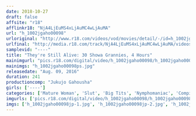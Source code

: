 ```yaml
---
date: 2018-10-27
draft: false
affsite: "r18"
afflinkr18: "NjA4LjEuMS4xLjAuMC4wLjAuMA"
url: "h_1002jgaho00098"
urloriginal: "http://www.r18.com/videos/vod/movies/detail/-/id=h_1002jgaho00098"
urlfinal: "http://media.r18.com/track/NjA4LjEuMS4xLjAuMC4wLjAuMA/videos/vod/movies/detail/-/id=h_1002jgaho00098"
samplevid: "----"
title: "They're Still Alive: 30 Showa Grannies, 4 Hours"
mainimgurl: "pics.r18.com/digital/video/h_1002jgaho00098/h_1002jgaho00098ps.jpg"
mainimgs: "h_1002jgaho00098ps.jpg"
releasedate: "Aug. 09, 2016"
duration: 241
productioncomp: "Jukujo Gahousha"
girls: ['----']
categories: ['Mature Woman', 'Slut', 'Big Tits', 'Nymphomaniac', 'Compilation', 'Over 4 Hours']
imgurls: ['pics.r18.com/digital/video/h_1002jgaho00098/h_1002jgaho00098jp-1.jpg', 'pics.r18.com/digital/video/h_1002jgaho00098/h_1002jgaho00098jp-2.jpg', 'pics.r18.com/digital/video/h_1002jgaho00098/h_1002jgaho00098jp-3.jpg', 'pics.r18.com/digital/video/h_1002jgaho00098/h_1002jgaho00098jp-4.jpg', 'pics.r18.com/digital/video/h_1002jgaho00098/h_1002jgaho00098jp-5.jpg', 'pics.r18.com/digital/video/h_1002jgaho00098/h_1002jgaho00098jp-6.jpg', 'pics.r18.com/digital/video/h_1002jgaho00098/h_1002jgaho00098jp-7.jpg', 'pics.r18.com/digital/video/h_1002jgaho00098/h_1002jgaho00098jp-8.jpg', 'pics.r18.com/digital/video/h_1002jgaho00098/h_1002jgaho00098jp-9.jpg', 'pics.r18.com/digital/video/h_1002jgaho00098/h_1002jgaho00098jp-10.jpg', 'pics.r18.com/digital/video/h_1002jgaho00098/h_1002jgaho00098jp-11.jpg', 'pics.r18.com/digital/video/h_1002jgaho00098/h_1002jgaho00098jp-12.jpg', 'pics.r18.com/digital/video/h_1002jgaho00098/h_1002jgaho00098jp-13.jpg', 'pics.r18.com/digital/video/h_1002jgaho00098/h_1002jgaho00098jp-14.jpg', 'pics.r18.com/digital/video/h_1002jgaho00098/h_1002jgaho00098jp-15.jpg', 'pics.r18.com/digital/video/h_1002jgaho00098/h_1002jgaho00098jp-16.jpg', 'pics.r18.com/digital/video/h_1002jgaho00098/h_1002jgaho00098jp-17.jpg', 'pics.r18.com/digital/video/h_1002jgaho00098/h_1002jgaho00098jp-18.jpg', 'pics.r18.com/digital/video/h_1002jgaho00098/h_1002jgaho00098jp-19.jpg', 'pics.r18.com/digital/video/h_1002jgaho00098/h_1002jgaho00098jp-20.jpg']
imgs: ['h_1002jgaho00098jp-1.jpg', 'h_1002jgaho00098jp-2.jpg', 'h_1002jgaho00098jp-3.jpg', 'h_1002jgaho00098jp-4.jpg', 'h_1002jgaho00098jp-5.jpg', 'h_1002jgaho00098jp-6.jpg', 'h_1002jgaho00098jp-7.jpg', 'h_1002jgaho00098jp-8.jpg', 'h_1002jgaho00098jp-9.jpg', 'h_1002jgaho00098jp-10.jpg', 'h_1002jgaho00098jp-11.jpg', 'h_1002jgaho00098jp-12.jpg', 'h_1002jgaho00098jp-13.jpg', 'h_1002jgaho00098jp-14.jpg', 'h_1002jgaho00098jp-15.jpg', 'h_1002jgaho00098jp-16.jpg', 'h_1002jgaho00098jp-17.jpg', 'h_1002jgaho00098jp-18.jpg', 'h_1002jgaho00098jp-19.jpg', 'h_1002jgaho00098jp-20.jpg']
---
```

